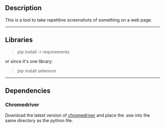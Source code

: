 ## Description
This is a tool to take repetitive screenshots of something on a web page.

---

## Libraries

> pip install -r requirements

or since it's one library:

> pip install selenium

---

## Dependencies

### Chromedriver
Download the latest version of [chromedriver](https://chromedriver.chromium.org/downloads) and place the .exe into the same directory as the python file.